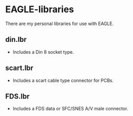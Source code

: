 # EAGLE-libraries
There are my personal libraries for use with EAGLE.

## din.lbr
* Includes a Din 8 socket type.

## scart.lbr

* Includes a scart cable type connector for PCBs.

## FDS.lbr

* Includes a FDS data or SFC/SNES A/V male connector.
